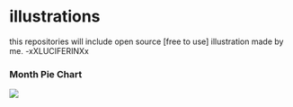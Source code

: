 # illustrations
this repositories will include open source [free to use] illustration made by me. -xXLUCIFERINXx

### Month Pie Chart

<img src="https://github.com/xxluciferinxx/illustrations/blob/master/monthsPieChart/SVG/pieChartArtboard-1.svg">
